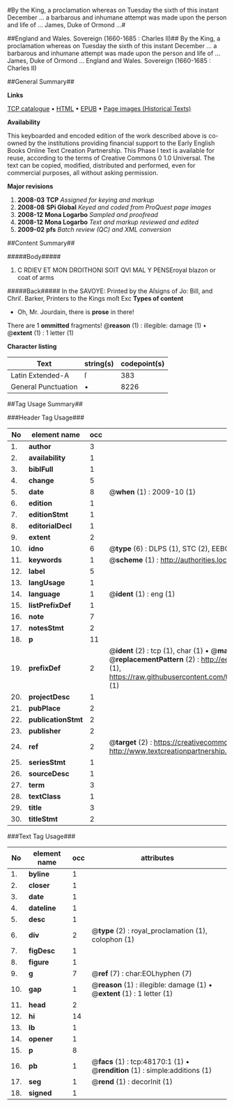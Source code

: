 #By the King, a proclamation whereas on Tuesday the sixth of this instant December ... a barbarous and inhumane attempt was made upon the person and life of ... James, Duke of Ormond ...#

##England and Wales. Sovereign (1660-1685 : Charles II)##
By the King, a proclamation whereas on Tuesday the sixth of this instant December ... a barbarous and inhumane attempt was made upon the person and life of ... James, Duke of Ormond ...
England and Wales. Sovereign (1660-1685 : Charles II)

##General Summary##

**Links**

[TCP catalogue](http://www.ota.ox.ac.uk/tcp/)  • 
[HTML](http://tei.it.ox.ac.uk/tcp/Texts-HTML/free/A69/A69726.html)  • 
[EPUB](http://tei.it.ox.ac.uk/tcp/Texts-EPUB/free/A69/A69726.epub) • 
[Page images (Historical Texts)](https://data.historicaltexts.jisc.ac.uk/view?pubId=eebo-11687585e&pageId=eebo-11687585e-48170-1)

**Availability**

This keyboarded and encoded edition of the
	       work described above is co-owned by the institutions
	       providing financial support to the Early English Books
	       Online Text Creation Partnership. This Phase I text is
	       available for reuse, according to the terms of Creative
	       Commons 0 1.0 Universal. The text can be copied,
	       modified, distributed and performed, even for
	       commercial purposes, all without asking permission.

**Major revisions**

1. __2008-03__ __TCP__ *Assigned for keying and markup*
1. __2008-08__ __SPi Global__ *Keyed and coded from ProQuest page images*
1. __2008-12__ __Mona Logarbo__ *Sampled and proofread*
1. __2008-12__ __Mona Logarbo__ *Text and markup reviewed and edited*
1. __2009-02__ __pfs__ *Batch review (QC) and XML conversion*

##Content Summary##

#####Body#####

1. C RDIEV ET MON DROITHONI SOIT QVI MAL Y PENSEroyal blazon or coat of arms

#####Back#####
In the SAVOYE: Printed by the Aſsigns of Jo: Bill, and Chriſ. Barker, Printers to the Kings moſt Exc
**Types of content**

  * Oh, Mr. Jourdain, there is **prose** in there!

There are 1 **ommitted** fragments! 
 @__reason__ (1) : illegible: damage (1)  •  @__extent__ (1) : 1 letter (1)

**Character listing**


|Text|string(s)|codepoint(s)|
|---|---|---|
|Latin Extended-A|ſ|383|
|General Punctuation|•|8226|

##Tag Usage Summary##

###Header Tag Usage###

|No|element name|occ|attributes|
|---|---|---|---|
|1.|__author__|3||
|2.|__availability__|1||
|3.|__biblFull__|1||
|4.|__change__|5||
|5.|__date__|8| @__when__ (1) : 2009-10 (1)|
|6.|__edition__|1||
|7.|__editionStmt__|1||
|8.|__editorialDecl__|1||
|9.|__extent__|2||
|10.|__idno__|6| @__type__ (6) : DLPS (1), STC (2), EEBO-CITATION (1), OCLC (1), VID (1)|
|11.|__keywords__|1| @__scheme__ (1) : http://authorities.loc.gov/ (1)|
|12.|__label__|5||
|13.|__langUsage__|1||
|14.|__language__|1| @__ident__ (1) : eng (1)|
|15.|__listPrefixDef__|1||
|16.|__note__|7||
|17.|__notesStmt__|2||
|18.|__p__|11||
|19.|__prefixDef__|2| @__ident__ (2) : tcp (1), char (1)  •  @__matchPattern__ (2) : ([0-9\-]+):([0-9IVX]+) (1), (.+) (1)  •  @__replacementPattern__ (2) : http://eebo.chadwyck.com/downloadtiff?vid=$1&page=$2 (1), https://raw.githubusercontent.com/textcreationpartnership/Texts/master/tcpchars.xml#$1 (1)|
|20.|__projectDesc__|1||
|21.|__pubPlace__|2||
|22.|__publicationStmt__|2||
|23.|__publisher__|2||
|24.|__ref__|2| @__target__ (2) : https://creativecommons.org/publicdomain/zero/1.0/ (1), http://www.textcreationpartnership.org/docs/. (1)|
|25.|__seriesStmt__|1||
|26.|__sourceDesc__|1||
|27.|__term__|3||
|28.|__textClass__|1||
|29.|__title__|3||
|30.|__titleStmt__|2||


###Text Tag Usage###

|No|element name|occ|attributes|
|---|---|---|---|
|1.|__byline__|1||
|2.|__closer__|1||
|3.|__date__|1||
|4.|__dateline__|1||
|5.|__desc__|1||
|6.|__div__|2| @__type__ (2) : royal_proclamation (1), colophon (1)|
|7.|__figDesc__|1||
|8.|__figure__|1||
|9.|__g__|7| @__ref__ (7) : char:EOLhyphen (7)|
|10.|__gap__|1| @__reason__ (1) : illegible: damage (1)  •  @__extent__ (1) : 1 letter (1)|
|11.|__head__|2||
|12.|__hi__|14||
|13.|__lb__|1||
|14.|__opener__|1||
|15.|__p__|8||
|16.|__pb__|1| @__facs__ (1) : tcp:48170:1 (1)  •  @__rendition__ (1) : simple:additions (1)|
|17.|__seg__|1| @__rend__ (1) : decorInit (1)|
|18.|__signed__|1||
